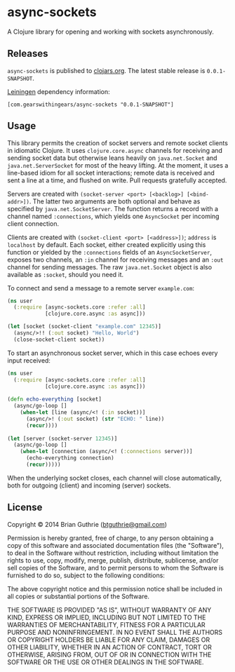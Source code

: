 # async-sockets

A Clojure library for opening and working with sockets asynchronously.

## Releases

`async-sockets` is published to [clojars.org](https://clojars.org). The latest stable release is `0.0.1-SNAPSHOT`.

[Leiningen](http://leiningen.org) dependency information:

```
[com.gearswithingears/async-sockets "0.0.1-SNAPSHOT"]
```

## Usage

This library permits the creation of socket servers and remote socket clients in idiomatic Clojure. It uses
`clojure.core.async`  channels for receiving and sending socket data but otherwise leans heavily on `java.net.Socket`
and `java.net.ServerSocket` for most of the heavy lifting. At the moment, it uses a line-based idiom for all socket
interactions; remote data is received and sent a line at a time, and flushed on write. Pull requests gratefully
accepted.

Servers are created with `(socket-server <port> [<backlog>] [<bind-addr>])`. The latter two arguments are both optional
and behave as specified by `java.net.SocketServer`. The function returns a record with a channel named `:connections`, 
which yields one `AsyncSocket` per incoming client connection.

Clients are created with `(socket-client <port> [<address>])`; `address` is `localhost` by default. Each socket, either
created explicitly using this function or yielded by the `:connections` fields of an `AsyncSocketServer`, exposes two
channels, an `:in` channel for receiving messages and an `:out` channel for sending messages. The raw `java.net.Socket` 
object is also available as `:socket`, should you need it.

To connect and send a message to a remote server `example.com`:

```clojure
(ns user
  (:require [async-sockets.core :refer :all]
            [clojure.core.async :as async]))

(let [socket (socket-client "example.com" 12345)]
  (async/>!! (:out socket) "Hello, World")
  (close-socket-client socket))
```

To start an asynchronous socket server, which in this case echoes every input received:

```clojure
(ns user
  (:require [async-sockets.core :refer :all]
            [clojure.core.async :as async]))
   
(defn echo-everything [socket]
  (async/go-loop []
    (when-let [line (async/<! (:in socket))]
      (async/>! (:out socket) (str "ECHO: " line))
      (recur))))
   
(let [server (socket-server 12345)]
  (async/go-loop []
    (when-let [connection (async/<! (:connections server))] 
      (echo-everything connection)
      (recur)))))
```

When the underlying socket closes, each channel will close automatically, both for outgoing (client) and incoming
(server) sockets.

## License

Copyright © 2014 Brian Guthrie (btguthrie@gmail.com)

Permission is hereby granted, free of charge, to any person obtaining a copy of this software and associated documentation files (the "Software"), to deal in the Software without restriction, including without limitation the rights to use, copy, modify, merge, publish, distribute, sublicense, and/or sell copies of the Software, and to permit persons to whom the Software is furnished to do so, subject to the following conditions:

The above copyright notice and this permission notice shall be included in all copies or substantial portions of the Software.

THE SOFTWARE IS PROVIDED "AS IS", WITHOUT WARRANTY OF ANY KIND, EXPRESS OR IMPLIED, INCLUDING BUT NOT LIMITED TO THE WARRANTIES OF MERCHANTABILITY, FITNESS FOR A PARTICULAR PURPOSE AND NONINFRINGEMENT. IN NO EVENT SHALL THE AUTHORS OR COPYRIGHT HOLDERS BE LIABLE FOR ANY CLAIM, DAMAGES OR OTHER LIABILITY, WHETHER IN AN ACTION OF CONTRACT, TORT OR OTHERWISE, ARISING FROM, OUT OF OR IN CONNECTION WITH THE SOFTWARE OR THE USE OR OTHER DEALINGS IN THE SOFTWARE.